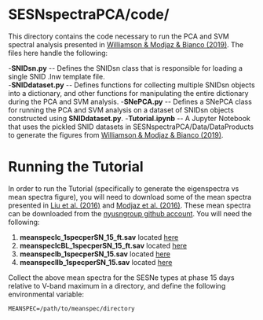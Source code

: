 # SESNspectraPCA/code/

This directory contains the code necessary to run the PCA and SVM spectral analysis presented in [Williamson & Modjaz & Bianco (2019)](https://arxiv.org/abs/1903.06815). The files here handle the following:

-<b>SNIDsn.py</b> -- Defines the SNIDsn class that is responsible for loading a single SNID .lnw template file.  
-<b>SNIDdataset.py</b> -- Defines functions for collecting multiple SNIDsn objects into a dictionary, and other functions for manipulating the entire dictionary during the PCA and SVM analysis.
-<b>SNePCA.py</b> -- Defines a SNePCA class for running the PCA and SVM analysis on a dataset of SNIDsn objects constructed using <b>SNIDdataset.py</b>.
-<b>Tutorial.ipynb</b> -- A Jupyter Notebook that uses the pickled SNID datasets in SESNspectraPCA/Data/DataProducts to generate the figures from [Williamson & Modjaz & Bianco (2019)](https://arxiv.org/abs/1903.06815). 

# Running the Tutorial

In order to run the Tutorial (specifically to generate the eigenspectra vs mean spectra figure), you will need to download some of the mean spectra presented in [Liu et al. (2016)](http://adsabs.harvard.edu/abs/2016ApJ...827...90L) and [Modjaz et al. (2016)](http://adsabs.harvard.edu/abs/2016ApJ...832..108M). These mean spectra can be downloaded from the [nyusngroup github account](https://github.com/nyusngroup). You will need the following:

1. <b>meanspecIc_1specperSN_15_ft.sav</b> located [here](https://github.com/nyusngroup/SESNtemple/tree/master/MeanSpec/meanspIc/OneSpectrumPerSN)
2. <b>meanspecIcBL_1specperSN_15_ft.sav</b> located [here](https://github.com/nyusngroup/SESNtemple/tree/master/MeanSpec/meanspIcBL/OneSpectrumPerSN)
3. <b>meanspecIb_1specperSN_15.sav</b> located [here](https://github.com/nyusngroup/SESNtemple/tree/master/MeanSpec/meanspIb/OneSpectrumPerSN)
4. <b>meanspecIIb_1specperSN_15.sav</b> located [here](https://github.com/nyusngroup/SESNtemple/tree/master/MeanSpec/meanspIIb/OneSpectrumPerSN)

Collect the above mean spectra for the SESNe types at phase 15 days relative to V-band maximum in a directory, and define the following environmental variable:

`MEANSPEC=/path/to/meanspec/directory`



